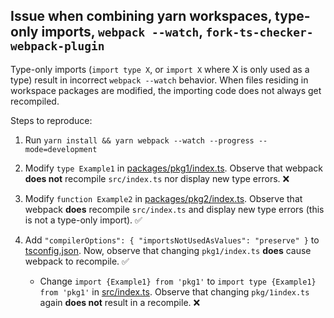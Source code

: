 ## Issue when combining yarn workspaces, type-only imports, `webpack --watch`, `fork-ts-checker-webpack-plugin`

Type-only imports (`import type X`, or `import X` where X is only used as a type) result in incorrect `webpack --watch` behavior. When files residing in workspace packages are modified, the importing code does not always get recompiled.

Steps to reproduce:

1. Run `yarn install && yarn webpack --watch --progress --mode=development`

2. Modify `type Example1` in [packages/pkg1/index.ts](packages/pkg1/index.ts). Observe that webpack **does not** recompile `src/index.ts` nor display new type errors. ❌

3. Modify `function Example2` in [packages/pkg2/index.ts](packages/pkg2/index.ts). Observe that webpack **does** recompile `src/index.ts` and display new type errors (this is not a type-only import). ✅

4. Add
    `"compilerOptions": { "importsNotUsedAsValues": "preserve" }` to [tsconfig.json](tsconfig.json). Now, observe that changing `pkg1/index.ts` **does** cause webpack to recompile. ✅
    - Change `import {Example1} from 'pkg1'` to `import type {Example1} from 'pkg1'` in [src/index.ts](src/index.ts). Observe that changing `pkg/1index.ts` again **does not** result in a recompile. ❌
